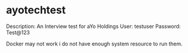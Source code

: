 # ayotechtest
Description: An Interview test for aYo Holdings
User: testuser
Password: Test@123

Docker may not work i do not have enough system resource to run them. 

